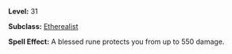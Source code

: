 <!-- TITLE: Spell: Void Rune -->

**Level:** 31

**Subclass:** [Etherealist](etherealist)

**Spell Effect:** A blessed rune protects you from up to 550 damage.